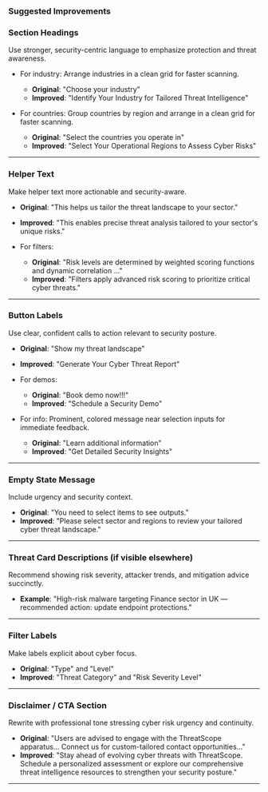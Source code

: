 ### Suggested Improvements

### Section Headings  
Use stronger, security-centric language to emphasize protection and threat awareness.  
- For industry: Arrange industries in a clean grid for faster scanning.
  - **Original**: "Choose your industry"  
  - **Improved**: "Identify Your Industry for Tailored Threat Intelligence"

- For countries: Group countries by region and arrange in a clean grid for faster scanning. 
  - **Original**: "Select the countries you operate in"  
  - **Improved**: "Select Your Operational Regions to Assess Cyber Risks"

***

### Helper Text  
Make helper text more actionable and security-aware.  

  - **Original**: "This helps us tailor the threat landscape to your sector."  
  - **Improved**: "This enables precise threat analysis tailored to your sector's unique risks."

- For filters:  
  - **Original**: "Risk levels are determined by weighted scoring functions and dynamic correlation ..."  
  - **Improved**: "Filters apply advanced risk scoring to prioritize critical cyber threats."

***

### Button Labels  
Use clear, confident calls to action relevant to security posture.  

  - **Original**: "Show my threat landscape"  
  - **Improved**: "Generate Your Cyber Threat Report"

- For demos:  
  - **Original**: "Book demo now!!!"  
  - **Improved**: "Schedule a Security Demo"

- For info: Prominent, colored message near selection inputs for immediate feedback.  
  - **Original**: "Learn additional information"  
  - **Improved**: "Get Detailed Security Insights"

***

### Empty State Message  
Include urgency and security context.  

  - **Original**: "You need to select items to see outputs."  
  - **Improved**: "Please select sector and regions to review your tailored cyber threat landscape."

***

### Threat Card Descriptions (if visible elsewhere)  
Recommend showing risk severity, attacker trends, and mitigation advice succinctly.  

  - **Example**: "High-risk malware targeting Finance sector in UK — recommended action: update endpoint protections."

***

### Filter Labels  
Make labels explicit about cyber focus. 

  - **Original**: "Type" and "Level"  
  - **Improved**: "Threat Category" and "Risk Severity Level"

***

### Disclaimer / CTA Section  
Rewrite with professional tone stressing cyber risk urgency and continuity.  

  - **Original**: "Users are advised to engage with the ThreatScope apparatus… Connect us for custom-tailored contact opportunities…"  
  - **Improved**: "Stay ahead of evolving cyber threats with ThreatScope. Schedule a personalized assessment or explore our comprehensive threat intelligence resources to strengthen your security posture."

***

